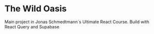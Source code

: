 # The Wild Oasis

Main project in Jonas Schmedtmann`s Ultimate React Course. Build with React Query and Supabase

